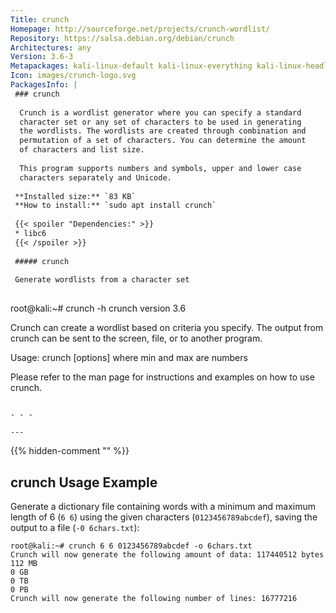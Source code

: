 ```yaml
---
Title: crunch
Homepage: http://sourceforge.net/projects/crunch-wordlist/
Repository: https://salsa.debian.org/debian/crunch
Architectures: any
Version: 3.6-3
Metapackages: kali-linux-default kali-linux-everything kali-linux-headless kali-linux-large kali-tools-passwords 
Icon: images/crunch-logo.svg
PackagesInfo: |
 ### crunch
 
  Crunch is a wordlist generator where you can specify a standard
  character set or any set of characters to be used in generating
  the wordlists. The wordlists are created through combination and
  permutation of a set of characters. You can determine the amount
  of characters and list size.
   
  This program supports numbers and symbols, upper and lower case
  characters separately and Unicode.
 
 **Installed size:** `83 KB`  
 **How to install:** `sudo apt install crunch`  
 
 {{< spoiler "Dependencies:" >}}
 * libc6 
 {{< /spoiler >}}
 
 ##### crunch
 
 Generate wordlists from a character set
 
 ```
 root@kali:~# crunch -h
 crunch version 3.6
 
 Crunch can create a wordlist based on criteria you specify.  The output from crunch can be sent to the screen, file, or to another program.
 
 Usage: crunch <min> <max> [options]
 where min and max are numbers
 
 Please refer to the man page for instructions and examples on how to use crunch.
 ```
 
 - - -
 
---
```

{{% hidden-comment "<!--Do not edit anything above this line-->" %}}

## crunch Usage Example

Generate a dictionary file containing words with a minimum and maximum length of 6 (`6 6`) using the given characters (`0123456789abcdef`), saving the output to a file (`-0 6chars.txt`):

```
root@kali:~# crunch 6 6 0123456789abcdef -o 6chars.txt
Crunch will now generate the following amount of data: 117440512 bytes
112 MB
0 GB
0 TB
0 PB
Crunch will now generate the following number of lines: 16777216
```

